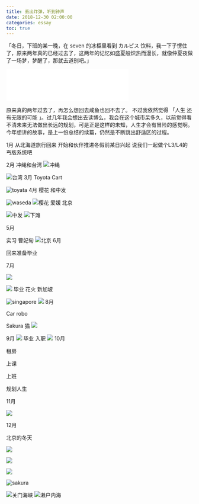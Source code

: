 ```yaml
---
title: 丢出炸弹，听到钟声
date: 2018-12-30 02:00:00
categories: essay
toc: true
---
```

「冬日，下班的某一晚，在 seven 的冰柜里看到 カルピス 饮料，我一下子愣住了，原来两年真的已经过去了，这两年的记忆如盛夏般炽热而漫长，就像仲夏夜做了一场梦，梦醒了，那就去道别吧。」

<iframe frameborder="no" border="0" marginwidth="0" marginheight="0" width=330 height=86 src="//music.163.com/outchain/player?type=2&id=1317145638&auto=1&height=66"></iframe>

<!-- more -->


原来真的两年过去了，再怎么想回去咸鱼也回不去了。
不过我依然觉得 「人生 还有无限的可能 」。过几年我会想出去读博么，我会在这个城市呆多久，以前觉得看不清未来无法做出长远的规划，可是正是这样的未知，人生才会有冒险的感觉啊。今年想讲的故事，是上一份总结的续篇，仍然是不断跳出舒适区的过程。


1月
从北海道旅行回来 开始和伙伴推进冬假前某日兴起 说我们一起做个L3/L4的丐版系统吧 

2月
冲绳和台湾
![冲绳]( http://ww1.sinaimg.cn/large/6b2f6355ly1fyo7r7xovrj21120kudkr.jpg   )


![台湾](  http://ww1.sinaimg.cn/large/6b2f6355ly1fyo7r97rbcj22tq2487wh.jpg  )
3月
Toyota Cart

![toyata]( http://ww1.sinaimg.cn/large/6b2f6355ly1fyo7r8prk7j21v61v6e78.jpg   )
4月
樱花 和中发

![waseda]( http://ww1.sinaimg.cn/large/6b2f6355ly1fyo7rjl11dj22c02wyx6s.jpg   )
![樱花]( http://ww1.sinaimg.cn/large/6b2f6355ly1fyo7rrnrhrj23vc2kwe8a.jpg   )
爱媛 北京


![中发](  http://ww1.sinaimg.cn/large/6b2f6355ly1fyo7r9w7hhj22bc1g2tx2.jpg  )
![下滩](  http://ww1.sinaimg.cn/large/6b2f6355ly1fyo7rqa0kzj22ir3ymqv7.jpg  )



5月

实习 曹妃甸
![北京](  http://ww1.sinaimg.cn/large/6b2f6355ly1fyo7rnpthgj23402c0npg.jpg  )
6月

回来准备毕业

7月

![](  http://ww1.sinaimg.cn/large/6b2f6355ly1fyo7r7wtntj21400u0dj4.jpg  )



![]( http://ww1.sinaimg.cn/large/6b2f6355ly1fyo7r9lg8cj21zk1hoe81.jpg   )
毕业 花火 新加坡

![singapore](  http://ww1.sinaimg.cn/large/6b2f6355ly1fyo7r9vbitj218w0u0nbh.jpg  )
![](   http://ww1.sinaimg.cn/large/6b2f6355ly1fyo7rpldajj253u1yeb2j.jpg )
8月

Car robo

Sakura 猫
![](  http://ww1.sinaimg.cn/large/6b2f6355ly1fyo7rh3g8dj23402bx1ky.jpg  )


9月 
![](  http://ww1.sinaimg.cn/large/6b2f6355ly1fyo7rk11jwj23vc2kwx6r.jpg  )
毕业 入职
![]( http://ww1.sinaimg.cn/large/6b2f6355ly1fyo7r7ubkzj21ar0u0n2c.jpg   )
10月

租房

上课

上班

规划人生

11月

![]( http://ww1.sinaimg.cn/large/6b2f6355ly1fyo7r9xi7ij22c02c0npd.jpg   )


12月 

北京的冬天


![](  http://ww1.sinaimg.cn/large/6b2f6355ly1fyo7rjhg43j23vc2kwe84.jpg  )

![](  http://ww1.sinaimg.cn/large/6b2f6355ly1fyo7rdb603j21fq0o2x6p.jpg  )




![](  http://ww1.sinaimg.cn/large/6b2f6355ly1fyo7r7xlokj20u0140wlt.jpg  )


![sakura](  http://ww1.sinaimg.cn/large/6b2f6355ly1fyo7rdvyitj23j02txkjm.jpg  )

![关门海峡](  http://ww1.sinaimg.cn/large/6b2f6355ly1fyo7rdns9oj21s016o4qr.jpg  )
![濑户内海](  http://ww1.sinaimg.cn/large/6b2f6355ly1fyo7rap396j23402c0u0x.jpg  )

















